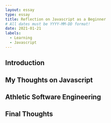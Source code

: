 ```yaml
---
layout: essay
type: essay
title: Reflection on Javascript as a Beginner
# All dates must be YYYY-MM-DD format!
date: 2021-01-21
labels:
  - Learning
  - Javascript
---
```


## Introduction

## My Thoughts on Javascript

## Athletic Software Engineering


## Final Thoughts
